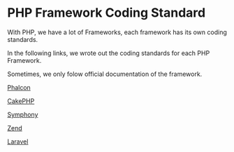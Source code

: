 # PHP Framework Coding Standard

With PHP, we have a lot of Frameworks, each framework has its own coding standards.

In the following links, we wrote out the coding standards for each PHP Framework. 

Sometimes, we only folow official documentation of the framework.

[Phalcon](phalcon.md)

[CakePHP](cakephp.md)

[Symphony](symphony.md)

[Zend](zend.md)

[Laravel](laravel.md)
